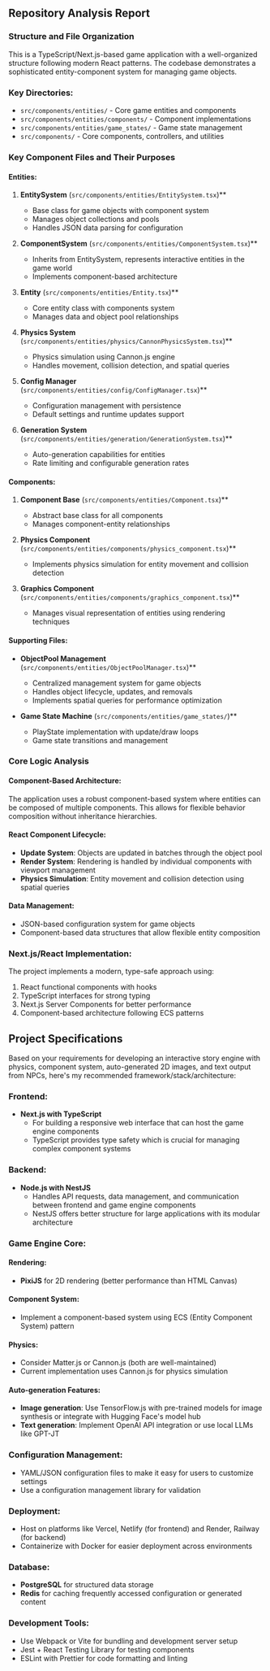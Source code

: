 ## Repository Analysis Report

### Structure and File Organization

This is a TypeScript/Next.js-based game application with a well-organized structure following modern React patterns. The codebase demonstrates a sophisticated entity-component system for managing game objects.

### Key Directories:
- `src/components/entities/` - Core game entities and components
- `src/components/entities/components/` - Component implementations
- `src/components/entities/game_states/` - Game state management
- `src/components/` - Core components, controllers, and utilities

### Key Component Files and Their Purposes

#### Entities:
1. **EntitySystem** (`src/components/entities/EntitySystem.tsx`)**
   - Base class for game objects with component system
   - Manages object collections and pools
   - Handles JSON data parsing for configuration

2. **ComponentSystem** (`src/components/entities/ComponentSystem.tsx`)**
   - Inherits from EntitySystem, represents interactive entities in the game world
   - Implements component-based architecture

3. **Entity** (`src/components/entities/Entity.tsx`)**
   - Core entity class with components system
   - Manages data and object pool relationships

4. **Physics System** (`src/components/entities/physics/CannonPhysicsSystem.tsx`)**
   - Physics simulation using Cannon.js engine
   - Handles movement, collision detection, and spatial queries

5. **Config Manager** (`src/components/entities/config/ConfigManager.tsx`)**
   - Configuration management with persistence
   - Default settings and runtime updates support

6. **Generation System** (`src/components/entities/generation/GenerationSystem.tsx`)**
   - Auto-generation capabilities for entities
   - Rate limiting and configurable generation rates

#### Components:
1. **Component Base** (`src/components/entities/Component.tsx`)**
   - Abstract base class for all components
   - Manages component-entity relationships

2. **Physics Component** (`src/components/entities/components/physics_component.tsx`)**
   - Implements physics simulation for entity movement and collision detection

3. **Graphics Component** (`src/components/entities/components/graphics_component.tsx`)**
   - Manages visual representation of entities using rendering techniques

#### Supporting Files:
- **ObjectPool Management** (`src/components/entities/ObjectPoolManager.tsx`)**
  - Centralized management system for game objects
  - Handles object lifecycle, updates, and removals
  - Implements spatial queries for performance optimization

- **Game State Machine** (`src/components/entities/game_states/`)**
  - PlayState implementation with update/draw loops
  - Game state transitions and management

### Core Logic Analysis

#### Component-Based Architecture:
The application uses a robust component-based system where entities can be composed of multiple components. This allows for flexible behavior composition without inheritance hierarchies.

#### React Component Lifecycle:
- **Update System**: Objects are updated in batches through the object pool
- **Render System**: Rendering is handled by individual components with viewport management
- **Physics Simulation**: Entity movement and collision detection using spatial queries

#### Data Management:
- JSON-based configuration system for game objects
- Component-based data structures that allow flexible entity composition

### Next.js/React Implementation:

The project implements a modern, type-safe approach using:
1. React functional components with hooks
2. TypeScript interfaces for strong typing
3. Next.js Server Components for better performance
4. Component-based architecture following ECS patterns

## Project Specifications

Based on your requirements for developing an interactive story engine with physics, component system, auto-generated 2D images, and text output from NPCs, here's my recommended framework/stack/architecture:

### Frontend:
- **Next.js with TypeScript**
  - For building a responsive web interface that can host the game engine components
  - TypeScript provides type safety which is crucial for managing complex component systems

### Backend:
- **Node.js with NestJS**
  - Handles API requests, data management, and communication between frontend and game engine components  
  - NestJS offers better structure for large applications with its modular architecture

### Game Engine Core:

#### Rendering:
- **PixiJS** for 2D rendering (better performance than HTML Canvas)

#### Component System:
- Implement a component-based system using ECS (Entity Component System) pattern

#### Physics:
- Consider Matter.js or Cannon.js (both are well-maintained)
- Current implementation uses Cannon.js for physics simulation

#### Auto-generation Features:
- **Image generation**: Use TensorFlow.js with pre-trained models for image synthesis or integrate with Hugging Face's model hub
- **Text generation**: Implement OpenAI API integration or use local LLMs like GPT-JT

### Configuration Management:

- YAML/JSON configuration files to make it easy for users to customize settings
- Use a configuration management library for validation

### Deployment:
- Host on platforms like Vercel, Netlify (for frontend) and Render, Railway (for backend)
- Containerize with Docker for easier deployment across environments

### Database:

- **PostgreSQL** for structured data storage
- **Redis** for caching frequently accessed configuration or generated content

### Development Tools:
- Use Webpack or Vite for bundling and development server setup
- Jest + React Testing Library for testing components
- ESLint with Prettier for code formatting and linting